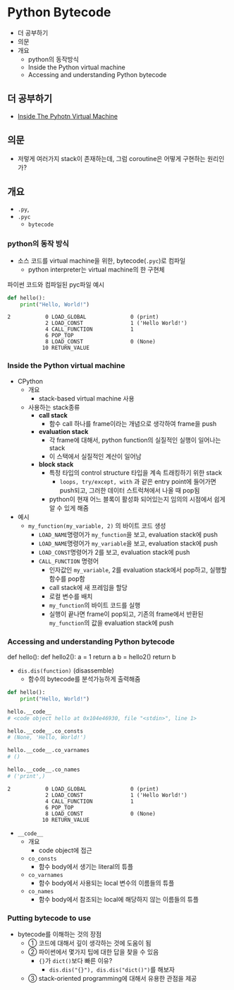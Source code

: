 # Python Bytecode

- 더 공부하기
- 의문
- 개요
  - python의 동작방식
  - Inside the Python virtual machine
  - Accessing and understanding Python bytecode

## 더 공부하기

- [Inside The Pyhotn Virtual Machine](https://leanpub.com/insidethepythonvirtualmachine/read#leanpub-auto-introduction)

## 의문

- 저렇게 여러가지 stack이 존재하는데, 그럼 coroutine은 어떻게 구현하는 원리인가?

## 개요

- `.py`,
- `.pyc`
  - `bytecode`

### python의 동작 방식

- 소스 코드를 virtual machine을 위한, bytecode(`.pyc`)로 컴파일
  - python interpreter는 virtual machine의 한 구현체

파이썬 코드와 컴파일된 pyc파일 예시

```py
def hello():
    print("Hello, World!")
```

```
2           0 LOAD_GLOBAL              0 (print)
            2 LOAD_CONST               1 ('Hello World!')
            4 CALL_FUNCTION            1
            6 POP_TOP
            8 LOAD_CONST               0 (None)
           10 RETURN_VALUE
```

### Inside the Python virtual machine

- CPython
  - 개요
    - stack-based virtual machine 사용
  - 사용하는 stack종류
    - **call stack**
      - 함수 call 하나를 frame이라는 개념으로 생각하여 frame을 push
    - **evaluation stack**
      - 각 frame에 대해서, python function의 실질적인 실행이 일어나는 stack
      - 이 스택에서 실질적인 계산이 일어남
    - **block stack**
      - 특정 타입의 control structure 타입을 계속 트래킹하기 위한 stack
        - `loops, try/except, with` 과 같은 entry point에 들어가면 push되고, 그러한 데이터 스트럭쳐에서 나올 때 pop됨
      - python이 현재 어느 블록이 활성화 되어있는지 임의의 시점에서 쉽게 알 수 있게 해줌
- 예시
  - `my_function(my_variable, 2)` 의 바이트 코드 생성
    - `LOAD_NAME`명령어가 `my_function`을 보고, evaluation stack에 push
    - `LOAD_NAME`명령어가 `my_variable`을 보고, evaluation stack에 push
    - `LOAD_CONST`명령어가 2를 보고, evaluation stack에 push
    - `CALL_FUNCTION` 명령어
      - 인자값인 `my_variable`, 2를 evaluation stack에서 pop하고, 실행할 함수를 pop함
      - call stack에 새 프레임을 할당
      - 로컬 변수를 배치
      - `my_function`의 바이트 코드를 실행
      - 실행이 끝나면 frame이 pop되고, 기존의 frame에서 반환된 `my_function`의 값을 evaluation stack에 push

### Accessing and understanding Python bytecode
def hello():
   def hello2():
           a = 1
           return a
   b = hello2()
   return b

- `dis.dis(function)` (disassemble)
  - 함수의 bytecode를 분석가능하게 출력해줌

```py
def hello():
    print("Hello, World!")

hello.__code__
# <code object hello at 0x104e46930, file "<stdin>", line 1>

hello.__code__.co_consts
# (None, 'Hello, World!')

hello.__code__.co_varnames
# ()

hello.__code__.co_names
# ('print',)
```

```
2           0 LOAD_GLOBAL              0 (print)
            2 LOAD_CONST               1 ('Hello World!')
            4 CALL_FUNCTION            1
            6 POP_TOP
            8 LOAD_CONST               0 (None)
           10 RETURN_VALUE
```

- `__code__`
  - 개요
    - code object에 접근
  - `co_consts`
    - 함수 body에서 생기는 literal의 튜플
  - `co_varnames`
    - 함수 body에서 사용되는 local 변수의 이름들의 튜플
  - `co_names`
    - 함수 body에서 참조되는 local에 해당하지 않는 이름들의 튜플

### Putting bytecode to use

- bytecode를 이해하는 것의 장점
  - ① 코드에 대해서 깊이 생각하는 것에 도움이 됨
  - ② 파이썬에서 몇가지 팁에 대한 답을 찾을 수 있음
    - `{}`가 `dict()`보다 빠른 이유?
      - `dis.dis("{}"), dis.dis("dict()")`를 해보자
  - ③ stack-oriented programming에 대해서 유용한 관점을 제공
